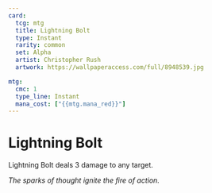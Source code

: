 ```yaml
---
card:
  tcg: mtg
  title: Lightning Bolt
  type: Instant
  rarity: common
  set: Alpha
  artist: Christopher Rush
  artwork: https://wallpaperaccess.com/full/8948539.jpg

mtg:
  cmc: 1
  type_line: Instant
  mana_cost: ["{{mtg.mana_red}}"]
---
```


# Lightning Bolt

Lightning Bolt deals 3 damage to any target.

*The sparks of thought ignite the fire of action.*